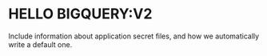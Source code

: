 # HELLO BIGQUERY:V2


Include information about application secret files, and how we automatically write a default one.